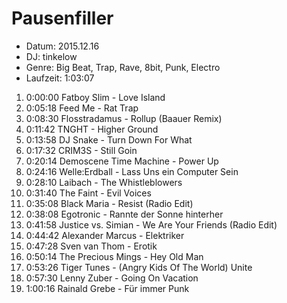 # Pausenfiller

* Datum: 2015.12.16
* DJ: tinkelow
* Genre: Big Beat, Trap, Rave, 8bit, Punk, Electro
* Laufzeit: 1:03:07

1.  0:00:00 Fatboy Slim - Love Island
2.  0:05:18 Feed Me - Rat Trap
3.  0:08:30 Flosstradamus - Rollup (Baauer Remix)
4.  0:11:42 TNGHT - Higher Ground
5.  0:13:58 DJ Snake - Turn Down For What
6.  0:17:32 CRIM3S - Still Goin
7.  0:20:14 Demoscene Time Machine - Power Up
8.  0:24:16 Welle:Erdball - Lass Uns ein Computer Sein
9.  0:28:10 Laibach - The Whistleblowers
10. 0:31:40 The Faint - Evil Voices
11. 0:35:08 Black Maria - Resist (Radio Edit)
12. 0:38:08 Egotronic - Rannte der Sonne hinterher
13. 0:41:58 Justice vs. Simian - We Are Your Friends (Radio Edit)
14. 0:44:42 Alexander Marcus - Elektriker
15. 0:47:28 Sven van Thom - Erotik
16. 0:50:14 The Precious Mings - Hey Old Man
17. 0:53:26 Tiger Tunes - (Angry Kids Of The World) Unite
18. 0:57:30 Lenny Zuber - Going On Vacation
19. 1:00:16 Rainald Grebe - Für immer Punk
